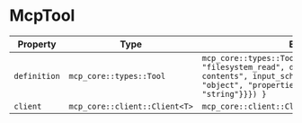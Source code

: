 # McpTool

| Property | Type | Example |
|----------|------|---------|
| `definition` | `mcp_core::types::Tool` | `mcp_core::types::Tool { name: "filesystem_read", description: "Read file contents", input_schema: json!({"type": "object", "properties": {"path": {"type": "string"}}}) }` |
| `client` | `mcp_core::client::Client<T>` | `mcp_core::client::Client::new(stdio_transport)` |